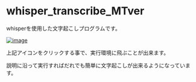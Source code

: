 # whisper_transcribe_MTver
whisperを使用した文字起こしプログラムです。

[![image](https://user-images.githubusercontent.com/72183219/221099390-7d5fb813-620c-4ca9-b40f-f98ee2b0101f.png)](https://colab.research.google.com/github/Tastuya4work/whisper_transcribe_MTver/blob/main/wisper_transcribe.ipynb)

上記アイコンをクリックする事で、実行環境に飛ぶことが出来ます。

説明に沿って実行すればだれでも簡単に文字起こしが出来るようになっています。
